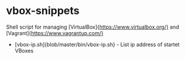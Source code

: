 # vbox-snippets

Shell script for managing [VirtualBox]{https://www.virtualbox.org/} and [Vagrant]{https://www.vagrantup.com/}

* [vbox-ip.sh]{blob/master/bin/vbox-ip.sh} - List ip address of startet VBoxes
